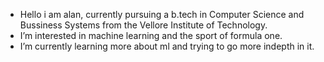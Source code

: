 - Hello i am alan, currently pursuing a b.tech in Computer Science and Bussiness Systems from the Vellore Institute of Technology.
- I’m interested in machine learning and the sport of formula one.
- I’m currently learning more about ml and trying to go more indepth in it.


<!---
ALANT535/ALANT535 is a ✨ special ✨ repository because its `README.md` (this file) appears on your GitHub profile.
You can click the Preview link to take a look at your changes.
--->
